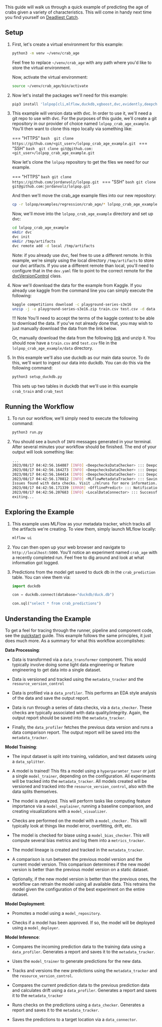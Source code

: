 
This guide will walk us through a quick example of predicting the age of crabs given a variety of characteristics.  This will come in handy next time you find yourself on [Deadliest Catch](https://en.wikipedia.org/wiki/Deadliest_Catch). 

## Setup

1. First, let's create a virtual environment for this example: 

    ```bash
    python3 -m venv ~/venv/crab_age
    ```
    Feel free to replace `~/venv/crab_age` with any path where you'd like to store the virtual environment. 

    Now, activate the  virtual environment: 

    ```bash
    source ~/venv/crab_age/bin/activate
    ```

2. Now let's install the packages we'll need for this example: 

    ```bash 
    pip3 install 'lolpop[cli,mlflow,duckdb,xgboost,dvc,evidently,deepchecks,optuna,yellowbrick,aif360,alibi,feature-engine]'
    ```

3. This example will version data with dvc. In order to use it, we'll need a git repo to use with dvc. For the purposes of this guide, we'll create a git repository in our provider of choice named `lolpop_crab_age_example`. You'll then want to clone this repo locally via something like: 

    === "HTTPS"
        ```bash 
        git clone https://github.com/<git_user>/lolpop_crab_age_example.git
        ```
    === "SSH"
        ```bash 
        git clone git@github.com:<git_user>/lolpop_crab_age_example.git
        ```

    Now let's clone the `lolpop` repository to get the files we need for our example. 

    === "HTTPS"
        ```bash
        git clone https://github.com/jordanvolz/lolpop.git
        ```
    === "SSH"
        ```bash
        git clone git@github.com:jordanvolz/lolpop.git
        ```

    And then we'll move the crab_age example files into our new repository: 

    ```bash
    cp -r lolpop/examples/regression/crab_age/* lolpop_crab_age_example
    ```

    Now, we'll move into the `lolpop_crab_age_example` directory and set up dvc: 

    ```bash 
    cd lolpop_crab_age_example 
    mkdir dvc
    dvc init 
    mkdir /tmp/artifacts
    dvc remote add -d local /tmp/artifacts
    ```

    Note: if you already use dvc, feel free to use a different remote. In this example, we're simply using the local directory `/tmp/artifacts` to store our dvc artifacts. If you use a different remote than local, you'll need to configure that in the `dev.yaml` file to point to the correct remote for the [dvcVersionControl](dvc_resource_version_control.md) class. 

4. Now we'll download the data for the example from Kaggle. If you already use kaggle from the command line you can simply execute the following: 

    ```bash
    kaggle competitions download -c playground-series-s3e16
    unzip -j -o playground-series-s3e16.zip train.csv test.csv -d data

    ```
    !!! Note
        You'll need to accept the terms of the kaggle contest to be able to download the data. If you've not already done that, you may wish to just manually download the data from the link below. 

    Or, manually download the data from the following [link](https://www.kaggle.com/competitions/playground-series-s3e16/data) and unzip it. You should now have a `train.csv` and `test.csv` file in the `lolpop_crab_age_example/data` directory. 

5. In this example we'll also use duckdb as our main data source. To do this, we'll want to ingest our data into duckdb. You can do this via the following command: 

    ```bash 
    python3 setup_duckdb.py
    ```
    This sets up two tables in duckdb that we'll use in this example `crab_train` and `crab_test`

## Running the Workflow 

1. To run our workflow, we'll simply need to execute the following command: 

    ```bash 
    python3 run.py 
    ```

2. You should see a bunch of `INFO` messages generated in your terminal. After several minutes your workflow should be finished. The end of your output will look something like: 

    ```bash 
    ...
    2023/08/17 04:42:56.164087 [INFO] <DeepchecksDataChecker> ::: DeepchecksDataChecker had 7 passed checks.
    2023/08/17 04:42:56.164273 [INFO] <DeepchecksDataChecker> ::: DeepchecksDataChecker had 1 failed checks.
    2023/08/17 04:42:56.164414 [INFO] <DeepchecksDataChecker> ::: DeepchecksDataChecker had 3 checks not run.
    2023/08/17 04:42:56.170812 [INFO] <MLFlowMetadataTracker> ::: Saving artifact /tmp/artifacts//DEEPCHECKS_DATA_REPORT.HTML.html to directory crab_age_predictions_prediction_checks_report in artifact directory in run 7a690f7dc5d14af59a9c50fef132e379
    Issues found with data checks. Visit ./mlruns for more information.
    2023/08/17 04:42:56.171339 [ERROR] <OfflinePredict> ::: Notification Sent: Issues found with data checks. Visit ./mlruns for more information.
    2023/08/17 04:42:56.207683 [INFO] <LocalDataConnector> ::: Successfully saved data to crab_predictions.
    exiting...
    ```

## Exploring the Example 

1. This example uses MLFlow as your metadata tracker, which tracks all the artifacts we're creating. To view them, simply launch MLflow locally: 

    ```bash 
    mlflow ui
    ```

2. You can then open up your web browser and navigate to `http://localhost:5000`. You'll notice an experiment named `crab_age` with a recently completed run. Feel free to dig around and look at what information got logged. 

3. Predictions from the model get saved to duck db in the `crab_prediction` table. You can view them via: 

    ```python
    import duckdb

    con = duckdb.connect(database="duckdb/duck.db")

    con.sql("select * from crab_predictions")
    ```

## Understanding the Example

To get a feel for tracing through the runner, pipeline and component code, see the [quickstart](regression_quickstart.md) guide. This example follows the same principles, it just does much more. As a summary for what this workflow accomplishes: 

**Data Processing**: 

- Data is transformed via a `data_transformer` component. This would typically involve doing some light data engineering or feature engineering to get data into a single dataset. 

- Data is versioned and tracked using the `metadata_tracker` and the `resource_version_control`

- Data is profiled via a `data_profiler`. This performs an EDA style analysis of the data and save the output report. 

- Data is run through a series of data checks, via a `data_checker`. These checks are typically associated with data quality/integrity. Again, the output report should be saved into the `metadata_tracker`.

- Finally, the `data_profiler` fetches the previous data version and runs a data comparison report. The output report will be saved into the `metadata_tracker`. 

**Model Training**: 

- The input dataset is split into training, validation, and test datasets using a `data_splitter`. 

- A model is trained! This fits a model using a `hyperparamter_tuner` or just a single `model_trainer`, depending on the configuration. All experiments will be tracked into the `metadata_tracker`. All models created will be versioned and tracked into the `resource_version_control`, also with the data splits themselves. 

- The model is analyzed. This will perform tasks like computing feature importance via a `model_explainer`, running a baseline comparison, and creating visualizations with a `model_visualizer`. 

- Checks are performed on the model with a `model_checker.` This will typically look at things like model error, overfitting, drift, etc. 

- The model is checked for biase using a `model_bias_checker`. This will compute several bias metrics and log them into a `metrics_tracker`. 

- The model lineage is created and tracked in the `metadata_tracker`. 

- A comparison is run between the previous model version and the current model version. This comparison determines if the new model version is better than the previous model version on a static dataset. 

- Optionally, if the new model version is better than the previous ones, the workflow can retrain the model using all available data. This retrains the model given the configuration of the best experiment on the entire dataset. 

**Model Deployment**: 

- Promotes a model using a `model_repository`. 

- Checks if a model has been approved. If so, the model will be deployed using a `model_deployer`. 

**Model Inference**: 

- Compares the incoming prediction data to the training data using a `data_profiler`. Generates a report and saves it to the `metadata_tracker`. 

- Uses the `model_trainer` to generate predictions for the new data. 

- Tracks and versions the new predictions using the `metadata_tracker` and the `resource_version_control`. 

- Compares the current prediction data to the previous prediction data and calculates drift using a `data_profiler`. Generates a report and saves it to the `metadata_tracker`

- Runs checks on the predictions using a `data_checker`. Generates a report and saves it to the `metadata_tracker`. 

- Saves the predictions to a target location via a `data_connector`. 
